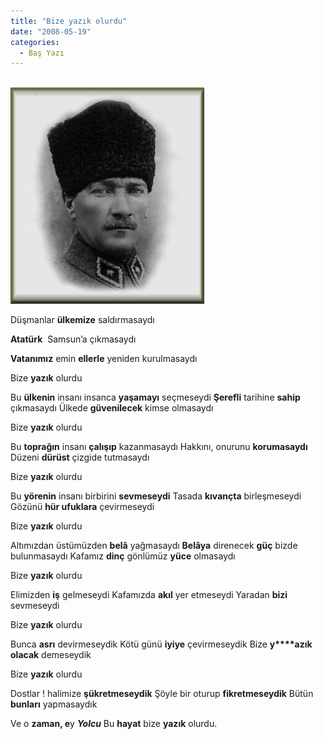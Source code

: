 ```yaml
---
title: "Bize yazık olurdu"
date: "2008-05-19"
categories: 
  - Baş Yazı
---
```


                                                        [![ataturk2.jpg](../uploads/2008/05/ataturk2.jpg)](../uploads/2008/05/ataturk2.jpg "ataturk2.jpg")

Düşmanlar **ülkemize** saldırmasaydı

**Atatürk**  Samsun’a çıkmasaydı

**Vatanımız** emin **ellerle** yeniden kurulmasaydı

Bize **yazık** olurdu

Bu **ülkenin** insanı insanca **yaşamayı** seçmeseydi **Şerefli** tarihine **sahip** çıkmasaydı Ülkede **güvenilecek** kimse olmasaydı

Bize **yazık** olurdu

Bu **toprağın** insanı **çalışıp** kazanmasaydı Hakkını, onurunu **korumasaydı** Düzeni **dürüst** çizgide tutmasaydı

Bize **yazık** olurdu

Bu **yörenin** insanı birbirini **sevmeseydi** Tasada **kıvançta** birleşmeseydi Gözünü **hür ufuklara** çevirmeseydi

Bize **yazık** olurdu

Altımızdan üstümüzden **belâ** yağmasaydı **Belâya** direnecek **güç** bizde bulunmasaydı Kafamız **dinç** gönlümüz **yüce** olmasaydı

Bize **yazık** olurdu

Elimizden **iş** gelmeseydi Kafamızda **akıl** yer etmeseydi Yaradan **bizi** sevmeseydi

Bize **yazık** olurdu

Bunca **asrı** devirmeseydik Kötü günü **iyiye** çevirmeseydik Bize **y****azık olacak** demeseydik

Bize **yazık** olurdu

Dostlar ! halimize **şükretmeseydik** Şöyle bir oturup **fikretmeseydik** Bütün **bunları** yapmasaydık 

Ve o **zaman, e**y _**Yolcu**_ Bu **hayat** bize **yazık** olurdu.

